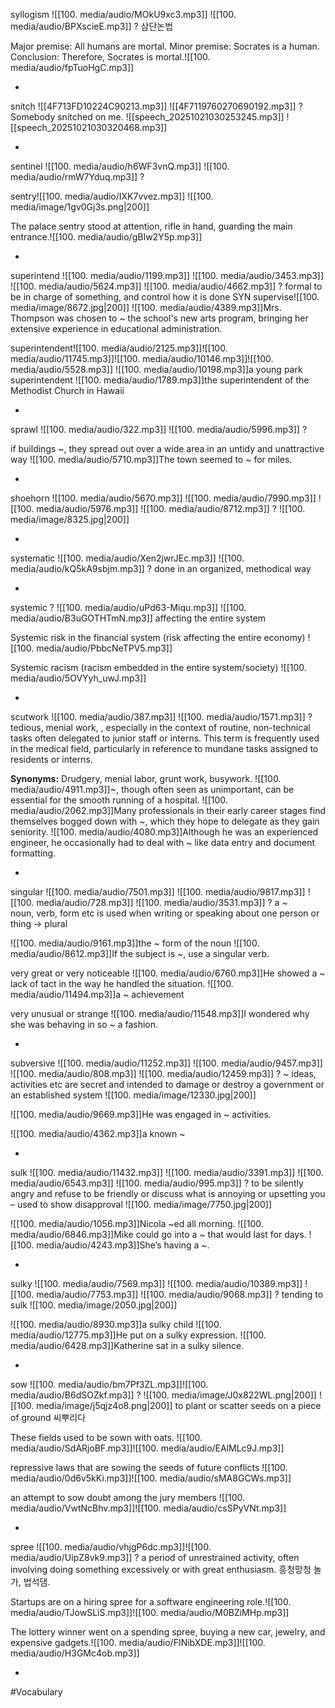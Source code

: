 syllogism ![[100. media/audio/MOkU9xc3.mp3]] ![[100. media/audio/BPXscieE.mp3]]
?
삼단논법

Major premise: All humans are mortal.
Minor premise: Socrates is a human.
Conclusion: Therefore, Socrates is mortal.![[100. media/audio/fpTuoHgC.mp3]]
<!--SR:!2025-10-29,3,260-->
-

snitch ![[4F713FD10224C90213.mp3]]  ![[4F7119760270690192.mp3]]
?
Somebody snitched on me.
![[speech_20251021030253245.mp3]]
![[speech_20251021030320468.mp3]]
<!--SR:!2025-11-02,9,260-->
-

sentinel ![[100. media/audio/h6WF3vnQ.mp3]] ![[100. media/audio/rmW7Yduq.mp3]]
?

sentry![[100. media/audio/IXK7vvez.mp3]]
![[100. media/image/1gv0Gj3s.png|200]]

The palace sentry stood at attention, rifle in hand, guarding the main entrance.![[100. media/audio/gBIw2Y5p.mp3]]
<!--SR:!2025-11-12,19,250-->
-



superintend ![[100. media/audio/1199.mp3]] ![[100. media/audio/3453.mp3]] ![[100. media/audio/5624.mp3]] ![[100. media/audio/4662.mp3]]
?
formal to be in charge of something, and control how it is done SYN supervise![[100. media/image/8672.jpg|200]]
![[100. media/audio/4389.mp3]]Mrs. Thompson was chosen to ~ the school's new arts program, bringing her extensive experience in educational administration.

superintendent![[100. media/audio/2125.mp3]]![[100. media/audio/11745.mp3]]![[100. media/audio/10146.mp3]]![[100. media/audio/5528.mp3]]
![[100. media/audio/10198.mp3]]a young park superintendent  ![[100. media/audio/1789.mp3]]the superintendent of the Methodist Church in Hawaii
<!--SR:!2025-11-04,14,290-->
-


sprawl ![[100. media/audio/322.mp3]] ![[100. media/audio/5996.mp3]]
?

if buildings ~, they spread out over a wide area in an untidy and unattractive way
![[100. media/audio/5710.mp3]]The town seemed to ~ for miles.

<!--SR:!2025-11-04,14,290-->
-

shoehorn ![[100. media/audio/5670.mp3]] ![[100. media/audio/7990.mp3]] ![[100. media/audio/5976.mp3]] ![[100. media/audio/8712.mp3]]
?
![[100. media/image/8325.jpg|200]]
<!--SR:!2025-11-09,14,290-->

-

systematic ![[100. media/audio/Xen2jwrJEc.mp3]] ![[100. media/audio/kQ5kA9sbjm.mp3]]
?
done in an organized, methodical way
<!--SR:!2025-10-28,7,250-->
-

systemic
?
![[100. media/audio/uPd63-Miqu.mp3]] ![[100. media/audio/B3uGOTHTmN.mp3]]
  affecting the entire system

  Systemic risk in the financial system (risk affecting the entire economy) ![[100. media/audio/PbbcNeTPV5.mp3]]

  Systemic racism (racism embedded in the entire system/society) ![[100. media/audio/5OVYyh_uwJ.mp3]]
<!--SR:!2025-10-26,7,250-->
-

scutwork ![[100. media/audio/387.mp3]] ![[100. media/audio/1571.mp3]]
?
tedious, menial work, , especially in the context of routine, non-technical tasks often delegated to junior staff or interns. This term is frequently used in the medical field, particularly in reference to mundane tasks assigned to residents or interns.

**Synonyms:** Drudgery, menial labor, grunt work, busywork.
![[100. media/audio/4911.mp3]]~, though often seen as unimportant, can be essential for the smooth running of a hospital.
![[100. media/audio/2062.mp3]]Many professionals in their early career stages find themselves bogged down with ~, which they hope to delegate as they gain seniority.
![[100. media/audio/4080.mp3]]Although he was an experienced engineer, he occasionally had to deal with ~ like data entry and document formatting.
<!--SR:!2025-10-27,4,281-->
-

singular ![[100. media/audio/7501.mp3]] ![[100. media/audio/9817.mp3]] ![[100. media/audio/728.mp3]] ![[100. media/audio/3531.mp3]]
?
a ~ noun, verb, form etc is used when writing or speaking about one person or thing → plural

![[100. media/audio/9161.mp3]]the ~ form of the noun
![[100. media/audio/8612.mp3]]If the subject is ~, use a singular verb.

very great or very noticeable
![[100. media/audio/6760.mp3]]He showed a ~ lack of tact in the way he handled the situation.
![[100. media/audio/11494.mp3]]a ~ achievement

very unusual or strange
![[100. media/audio/11548.mp3]]I wondered why she was behaving in so ~ a fashion.
<!--SR:!2025-10-26,3,259-->
-

subversive ![[100. media/audio/11252.mp3]] ![[100. media/audio/9457.mp3]] ![[100. media/audio/808.mp3]] ![[100. media/audio/12459.mp3]]
?
~ ideas, activities etc are secret and intended to damage or destroy a government or an established system  ![[100. media/image/12330.jpg|200]]

![[100. media/audio/9669.mp3]]He was engaged in ~ activities.

![[100. media/audio/4362.mp3]]a known ~
<!--SR:!2025-10-27,4,280-->
-

sulk ![[100. media/audio/11432.mp3]] ![[100. media/audio/3391.mp3]] ![[100. media/audio/6543.mp3]] ![[100. media/audio/995.mp3]]
?
to be silently angry and refuse to be friendly or discuss what is annoying or upsetting you – used to show disapproval
![[100. media/image/7750.jpg|200]]

![[100. media/audio/1056.mp3]]Nicola ~ed all morning.
![[100. media/audio/6846.mp3]]Mike could go into a ~ that would last for days.
![[100. media/audio/4243.mp3]]She’s having a ~.
<!--SR:!2025-10-27,4,281-->
-

sulky ![[100. media/audio/7569.mp3]] ![[100. media/audio/10389.mp3]] ![[100. media/audio/7753.mp3]] ![[100. media/audio/9068.mp3]]
?
tending to sulk
![[100. media/image/2050.jpg|200]]

![[100. media/audio/8930.mp3]]a sulky child
![[100. media/audio/12775.mp3]]He put on a sulky expression.
![[100. media/audio/6428.mp3]]Katherine sat in a sulky silence.
<!--SR:!2025-10-27,4,279-->
-

sow ![[100. media/audio/bm7Pf3ZL.mp3]]![[100. media/audio/B6dSOZkf.mp3]]
?
![[100. media/image/J0x822WL.png|200]]
![[100. media/image/j5qjz4o8.png|200]]
to plant or scatter seeds on a piece of ground
씨뿌리다

These fields used to be sown with oats.
![[100. media/audio/SdARjoBF.mp3]]![[100. media/audio/EAlMLc9J.mp3]]

repressive laws that are sowing the seeds of future conflicts
![[100. media/audio/0d6v5kKi.mp3]]![[100. media/audio/sMA8GCWs.mp3]]


an attempt to sow doubt among the jury members
![[100. media/audio/VwtNcBhv.mp3]]![[100. media/audio/csSPyVNt.mp3]]

<!--SR:!2025-10-29,1,230-->
-

spree ![[100. media/audio/vhjgP6dc.mp3]]![[100. media/audio/UipZ8vk9.mp3]]
?
a period of unrestrained activity, often involving doing something excessively or with great enthusiasm. 흥청망청 놀가, 법석댐.

Startups are on a hiring spree for a software engineering role.![[100. media/audio/TJowSLiS.mp3]]![[100. media/audio/M0BZiMHp.mp3]]

The lottery winner went on a spending spree, buying a new car, jewelry, and expensive gadgets.![[100. media/audio/FINibXDE.mp3]]![[100. media/audio/H3GMc4ob.mp3]]

<!--SR:!2025-10-29,1,230-->
-

#Vocabulary
